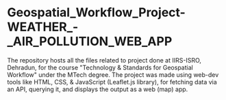 # Geospatial_Workflow_Project-WEATHER_-_AIR_POLLUTION_WEB_APP
The repository hosts all the files related to project done at IIRS-ISRO, Dehradun, for the course "Technology &amp; Standards for Geospatial Workflow" under the MTech degree. The project was made using web-dev tools like HTML, CSS, &amp; JavaScript (Leaflet.js library), for fetching data via an API, querying it, and displays the output as a web (map) app.
